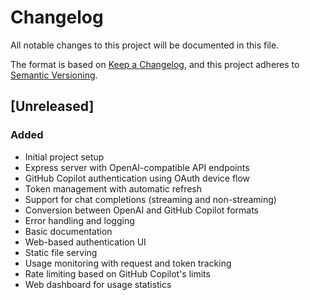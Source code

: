 # Changelog

All notable changes to this project will be documented in this file.

The format is based on [Keep a Changelog](https://keepachangelog.com/en/1.0.0/),
and this project adheres to [Semantic Versioning](https://semver.org/spec/v2.0.0.html).

## [Unreleased]

### Added
- Initial project setup
- Express server with OpenAI-compatible API endpoints
- GitHub Copilot authentication using OAuth device flow
- Token management with automatic refresh
- Support for chat completions (streaming and non-streaming)
- Conversion between OpenAI and GitHub Copilot formats
- Error handling and logging
- Basic documentation
- Web-based authentication UI
- Static file serving
- Usage monitoring with request and token tracking
- Rate limiting based on GitHub Copilot's limits
- Web dashboard for usage statistics

